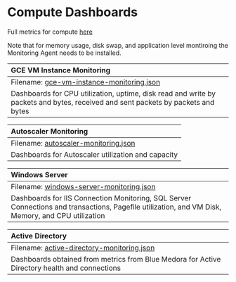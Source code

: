 # Compute Dashboards

Full metrics for compute [here](https://cloud.google.com/monitoring/api/metrics_gcp#gcp-compute)

Note that for memory usage, disk swap, and application level montiroing the Monitoring Agent needs to be installed.

| GCE VM Instance Monitoring |
|:-------------------------- |
|Filename: [gce-vm-instance-monitoring.json](gce-vm-instance-monitoring.json)|
|Dashboards for CPU utilization, uptime, disk read and write by packets and bytes, received and sent packets by packets and bytes|

| Autoscaler Monitoring |
|:-------------------------- |
|Filename: [autoscaler-monitoring.json](autoscaler-monitoring.json)|
|Dashboards for Autoscaler utilization and capacity|

| Windows Server |
|:-------------------------- |
|Filename: [windows-server-monitoring.json](windows-server-monitoring.json)|
|Dashboards for IIS Connection Monitoring, SQL Server Connections and transactions, Pagefile utilization, and VM Disk, Memory, and CPU utilization|

| Active Directory |
|:-------------------------- |
|Filename: [active-directory-monitoring.json](active-directory-monitoring.json)|
|Dashboards obtained from metrics from Blue Medora for Active Directory health and connections|
